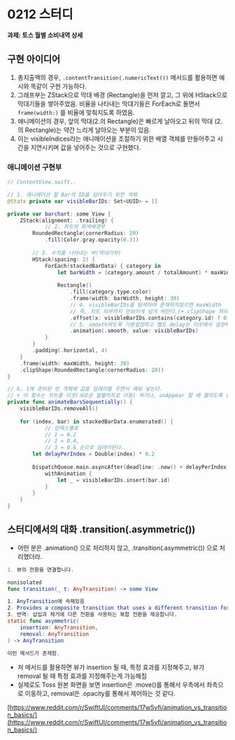 # 0212 스터디

**과제: 토스 월별 소비내역 상세**

## 구현 아이디어

1. 총지출액의 경우, `.contentTransition(.numericText())` 메서드를 활용하면 예시와 똑같이 구현 가능하다.
2. 그래프부는 ZStack으로 막대 배경 (Rectangle)을 먼저 깔고, 그 위에 HStack으로 막대기들을 쌓아주었음.
비율을 나타내는 막대기들은 ForEach로 돌면서 `frame(width:)` 를 비율에 맞춰지도록 하였음.
3. 애니메이션의 경우, 앞의 막대(2.의 Rectangle)은 빠르게 날아오고 뒤의 막대 (2.의 Rectangle)는 약간 느리게 날아오는 부분이 있음.
4. 이는 visibleIndices라는 애니메이션을 조절하기 위한 배열 객체를 만들어주고 시간을 지연시키며 값을 넣어주는 것으로 구현했다.

### 애니메이션 구현부

```swift
// ContentView.swift..

// 1. 애니메이션 할 Bar의 ID를 담아두기 위한 객체
@State private var visibleBarIDs: Set<UUID> = [] 

private var barchart: some View {
    ZStack(alignment: .trailing) {
		    // 2. 차트의 회색배경부
        RoundedRectangle(cornerRadius: 20)
            .fill(Color.gray.opacity(0.3))
        
        // 3. 수치를 나타내는 바(막대기부)
        HStack(spacing: 2) {
            ForEach(stackedBarData) { category in
                let barWidth = (category.amount / totalAmount) * maxWidth
                
                Rectangle()
                    .fill(category.type.color)
                    .frame(width: barWidth, height: 30)
                    // 4. visibleBarIDs를 탐색하여 존재하지않으면 maxWidth 
                    // 즉, 차트 외부까지 안보이게 넘겨 버린다.(+ clipShape 처리해서 안보임)
                    .offset(x: visibleBarIDs.contains(category.id) ? 0 : maxWidth)
                    // 5. smooth하도록 기본설정하고 별도 delay는 이곳에서 설정해주지않았다.
                    .animation(.smooth, value: visibleBarIDs)
            }
        }
        .padding(.horizontal, 4)
    }
    .frame(width: maxWidth, height: 30)
    .clipShape(RoundedRectangle(cornerRadius: 20))
}

// 6. 1에 준비된 빈 객체에 값을 딜레이를 주면서 채워 넣는다.
// + 이 함수는 차트를 리셋(새로운 월별차트로 이동) 하거나, onAppear 할 때 불리도록 함.
private func animateBarsSequentially() {
    visibleBarIDs.removeAll()
    
    for (index, bar) in stackedBarData.enumerated() {
		    // 인덱스별로 
		    // 1 = 0.2  
		    // 2 = 0.4, 
		    // 3 = 0.6 순으로 딜레이된다.
        let delayPerIndex = Double(index) * 0.2
        
        DispatchQueue.main.asyncAfter(deadline: .now() + delayPerIndex) {
            withAnimation {
                let _ = visibleBarIDs.insert(bar.id)
            }
        }
    }
}
```

## 스터디에서의 대화 .transition(.asymmetric())

- 어떤 분은 .animation() 으로 처리하지 않고, .transition(.asymmetric()) 으로 처리했더라.

```swift
1. 뷰의 전환을 연결합니다.

nonisolated
func transition(_ t: AnyTransition) -> some View

1. AnyTransition에 속해있음
2. Provides a composite transition that uses a different transition for insertion versus removal.
3. 번역: 삽입과 제거에 다른 전환을 사용하는 복합 전환을 제공합니다.
static func asymmetric(
    insertion: AnyTransition,
    removal: AnyTransition
) -> AnyTransition

이런 메서드가 존재함.
```

- 저 메서드를 활용하면 뷰가 insertion 될 때, 특정 효과를 지정해주고, 뷰가 removal 될 때 특정 효과를 지정해주는게 가능해짐
- 실제로도 Toss 원본 화면을 보면 insertion은 .move()를 통해서 우측에서 좌측으로 이동하고, removal은 .opacity를 통해서 제어하는 것 같다.

[https://www.reddit.com/r/SwiftUI/comments/17w5vfi/animation_vs_transition_basics/](https://www.reddit.com/r/SwiftUI/comments/17w5vfi/animation_vs_transition_basics/)
